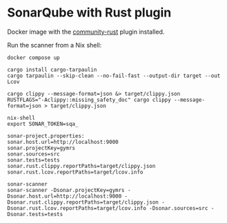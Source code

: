# SonarQube with Rust plugin

Docker image with the [community-rust](https://github.com/C4tWithShell/community-rust) plugin installed.

Run the scanner from a Nix shell:

```shell
docker compose up

cargo install cargo-tarpaulin
cargo tarpaulin --skip-clean --no-fail-fast --output-dir target --out Lcov

cargo clippy --message-format=json &> target/clippy.json
RUSTFLAGS="-Aclippy::missing_safety_doc" cargo clippy --message-format=json > target/clippy.json

nix-shell
export SONAR_TOKEN=sqa_

sonar-project.properties:
sonar.host.url=http://localhost:9000
sonar.projectKey=gymrs
sonar.sources=src
sonar.tests=tests
sonar.rust.clippy.reportPaths=target/clippy.json
sonar.rust.lcov.reportPaths=target/lcov.info

sonar-scanner
sonar-scanner -Dsonar.projectKey=gymrs -Dsonar.host.url=http://localhost:9000 -Dsonar.rust.clippy.reportPaths=target/clippy.json -Dsonar.rust.lcov.reportPaths=target/lcov.info -Dsonar.sources=src -Dsonar.tests=tests
```
